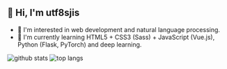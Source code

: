 ## 👋 Hi, I'm utf8sjis

* 👀 I'm interested in web development and natural language processing.  
* 🧗 I'm currently learning HTML5 + CSS3 (Sass) + JavaScript (Vue.js), Python (Flask, PyTorch) and deep learning.

![github stats](https://github-readme-stats.vercel.app/api?username=utf8sjis&hide=issues,contribs&show_icons=true&line_height=30)
![top langs](https://github-readme-stats.vercel.app/api/top-langs/?username=utf8sjis&layout=compact)
